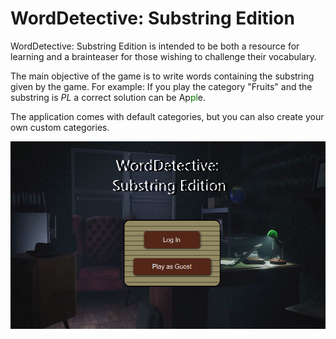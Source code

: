 # WordDetective: Substring Edition

WordDetective: Substring Edition is intended to be both a resource for learning and a brainteaser for those wishing to challenge their vocabulary.

The main objective of the game is to write words containing the substring given by the game. For example: If you play the category "Fruits" and the substring is _PL_ a correct solution can be Ap<span style="color:green">pl</span>e.

The application comes with default categories, but you can also create your own custom categories.

![App preview](../docs/app_preview.png)
<br>

